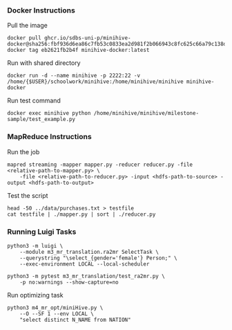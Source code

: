 
### Docker Instructions

Pull the image
```
docker pull ghcr.io/sdbs-uni-p/minihive-docker@sha256:fbf936d6ea86c7fb53c0833ea2d981f2b066943c8fc625c66a79c138d8262531
docker tag eb2621fb2b4f minihive-docker:latest
```

Run with shared directory
```
docker run -d --name minihive -p 2222:22 -v /home/{$USER}/schoolwork/minihive:/home/minihive/minihive minihive-docker
```

Run test command
```
docker exec minihive python /home/minihive/minihive/milestone-sample/test_example.py
```

### MapReduce Instructions

Run the job
```
mapred streaming -mapper mapper.py -reducer reducer.py -file <relative-path-to-mapper.py> \
    -file <relative-path-to-reducer.py> -input <hdfs-path-to-source> -output <hdfs-path-to-output>
```

Test the script
```
head -50 ../data/purchases.txt > testfile
cat testfile | ./mapper.py | sort | ./reducer.py
```


### Running Luigi Tasks

```
python3 -m luigi \
    --module m3_mr_translation.ra2mr SelectTask \
    --querystring "\select_{gender='female'} Person;" \
    --exec-environment LOCAL --local-scheduler
```

```
python3 -m pytest m3_mr_translation/test_ra2mr.py \
    -p no:warnings --show-capture=no
```

Run optimizing task

```
python3 m4_mr_opt/miniHive.py \
    --O --SF 1 --env LOCAL \
    "select distinct N_NAME from NATION"
```
